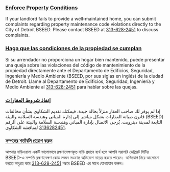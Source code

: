 <RenderIf language="default">

### [Enforce Property Conditions](https://detroitmi.gov/departments/buildings-safety-engineering-and-environmental-department)

If your landlord fails to provide a well-maintained home, you can submit complaints regarding property maintenance code violations directly to the City of Detroit BSEED. Please contact BSEED at [313-628-2451](tel:+1-313-628-2451) to discuss complaints.

</RenderIf>

<RenderIf language="es">

### [Haga que las condiciones de la propiedad se cumplan](https://detroitmi.gov/departments/buildings-safety-engineering-and-environmental-department)

Si su arrendador no proporciona un hogar bien mantenido, puede presentar una queja sobre las violaciones del código de mantenimiento de la propiedad directamente ante el Departamento de Edificios, Seguridad, Ingeniería y Medio Ambiente (BSEED, por sus siglas en inglés) de la ciudad de Detroit. Llame al Departamento de Edificios, Seguridad, Ingeniería y Medio Ambiente al [313-628-2451](tel:+1-313-628-2451) para hablar sobre las quejas.

</RenderIf>

<RenderIf language="ar">

### [إنفاذ شروط العقارات](https://detroitmi.gov/departments/buildings-safety-engineering-and-environmental-department)

إذا لم يوفر لك صاحب العقار منزلاً بحالة جيدة، فيمكنك تقديم الشكاوى بشأن مخالفات قانون صيانة العقارات بشكل مباشر إلى إدارة المباني وهندسة السلامة والبيئة (BSEED) التابعة لمدينة ديترويت. يُرجى الاتصال بإدارة المباني وهندسة السلامة والبيئة على الرقم [3136282451](tel:+1-313-628-2451) لمناقشة الشكاوى.

</RenderIf>

<RenderIf language="bn">

### [সম্পদের শর্তাবলি প্রয়োগ করুন](https://detroitmi.gov/departments/buildings-safety-engineering-and-environmental-department)

আপনার বাড়িওয়ালা একটি ভালোভাবে রক্ষণাবেক্ষণকৃত বাড়ি প্রদানে ব্যর্থ হলে আপনি সরাসরি ডেট্রয়েট সিটির BSEED-এ সম্পত্তি রক্ষণাবেক্ষণ কোড লঙ্ঘন সংক্রান্ত অভিযোগ দায়ের করতে পারেন। অভিযোগ নিয়ে আলোচনা করতে অনুগ্রহ করে [313-628-2451](tel:+1-313-628-2451) নম্বরে BSEED এর সাথে যোগাযোগ করুন।

</RenderIf>
